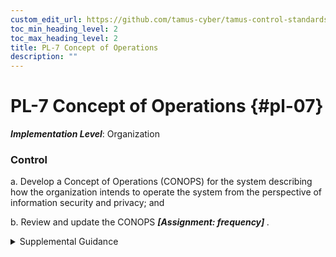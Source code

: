 ```yaml
---
custom_edit_url: https://github.com/tamus-cyber/tamus-control-standards/tree/main/content/tamus.edu/TAMUS_profile.xml
toc_min_heading_level: 2
toc_max_heading_level: 2
title: PL-7 Concept of Operations
description: ""
---
```


# PL-7 Concept of Operations {#pl-07}

_**Implementation Level**_: Organization

### Control

a. Develop a Concept of Operations (CONOPS) for the system describing how the organization intends to operate the system from the perspective of information security and privacy; and

b. Review and update the CONOPS <strong> <em>[Assignment: frequency]</em> </strong>.

<details>
  <summary>Supplemental Guidance</summary>

The CONOPS may be included in the security or privacy plans for the system or in other system development life cycle documents. The CONOPS is a living document that requires updating throughout the system development life cycle. For example, during system design reviews, the concept of operations is checked to ensure that it remains consistent with the design for controls, the system architecture, and the operational procedures. Changes to the CONOPS are reflected in ongoing updates to the security and privacy plans, security and privacy architectures, and other organizational documents, such as procurement specifications, system development life cycle documents, and systems engineering documents.

</details>

